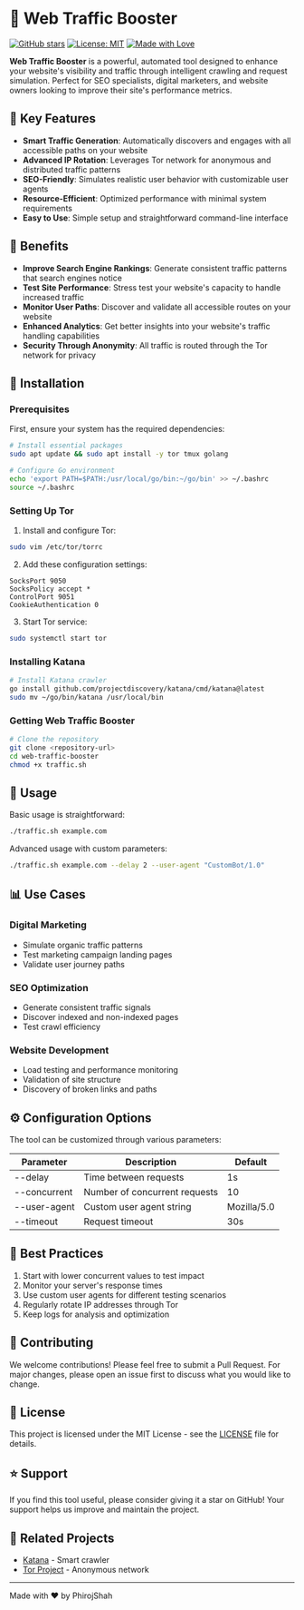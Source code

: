 # 🚀 Web Traffic Booster

[![GitHub stars](https://img.shields.io/github/stars/phirojshah/web-traffic-booster.svg)](https://github.com/phirojshah/web-traffic-booster/stargazers)
[![License: MIT](https://img.shields.io/badge/License-MIT-yellow.svg)](https://opensource.org/licenses/MIT)
[![Made with Love](https://img.shields.io/badge/Made%20with-Love-red.svg)](https://github.com/phirojshah/web-traffic-booster)

**Web Traffic Booster** is a powerful, automated tool designed to enhance your website's visibility and traffic through intelligent crawling and request simulation. Perfect for SEO specialists, digital marketers, and website owners looking to improve their site's performance metrics.

## 🎯 Key Features

- **Smart Traffic Generation**: Automatically discovers and engages with all accessible paths on your website
- **Advanced IP Rotation**: Leverages Tor network for anonymous and distributed traffic patterns
- **SEO-Friendly**: Simulates realistic user behavior with customizable user agents
- **Resource-Efficient**: Optimized performance with minimal system requirements
- **Easy to Use**: Simple setup and straightforward command-line interface

## 🌟 Benefits

- **Improve Search Engine Rankings**: Generate consistent traffic patterns that search engines notice
- **Test Site Performance**: Stress test your website's capacity to handle increased traffic
- **Monitor User Paths**: Discover and validate all accessible routes on your website
- **Enhanced Analytics**: Get better insights into your website's traffic handling capabilities
- **Security Through Anonymity**: All traffic is routed through the Tor network for privacy

## 🔧 Installation

### Prerequisites

First, ensure your system has the required dependencies:

```bash
# Install essential packages
sudo apt update && sudo apt install -y tor tmux golang

# Configure Go environment
echo 'export PATH=$PATH:/usr/local/go/bin:~/go/bin' >> ~/.bashrc
source ~/.bashrc
```

### Setting Up Tor

1. Install and configure Tor:
```bash
sudo vim /etc/tor/torrc
```

2. Add these configuration settings:
```plaintext
SocksPort 9050
SocksPolicy accept *
ControlPort 9051
CookieAuthentication 0
```

3. Start Tor service:
```bash
sudo systemctl start tor
```

### Installing Katana

```bash
# Install Katana crawler
go install github.com/projectdiscovery/katana/cmd/katana@latest
sudo mv ~/go/bin/katana /usr/local/bin
```

### Getting Web Traffic Booster

```bash
# Clone the repository
git clone <repository-url>
cd web-traffic-booster
chmod +x traffic.sh
```

## 🚀 Usage

Basic usage is straightforward:

```bash
./traffic.sh example.com
```

Advanced usage with custom parameters:

```bash
./traffic.sh example.com --delay 2 --user-agent "CustomBot/1.0"
```

## 📊 Use Cases

### Digital Marketing
- Simulate organic traffic patterns
- Test marketing campaign landing pages
- Validate user journey paths

### SEO Optimization
- Generate consistent traffic signals
- Discover indexed and non-indexed pages
- Test crawl efficiency

### Website Development
- Load testing and performance monitoring
- Validation of site structure
- Discovery of broken links and paths

## ⚙️ Configuration Options

The tool can be customized through various parameters:

| Parameter | Description | Default |
|-----------|-------------|---------|
| --delay | Time between requests | 1s |
| --concurrent | Number of concurrent requests | 10 |
| --user-agent | Custom user agent string | Mozilla/5.0 |
| --timeout | Request timeout | 30s |

## 📝 Best Practices

1. Start with lower concurrent values to test impact
2. Monitor your server's response times
3. Use custom user agents for different testing scenarios
4. Regularly rotate IP addresses through Tor
5. Keep logs for analysis and optimization

## 🤝 Contributing

We welcome contributions! Please feel free to submit a Pull Request. For major changes, please open an issue first to discuss what you would like to change.

## 📜 License

This project is licensed under the MIT License - see the [LICENSE](LICENSE) file for details.

## ⭐ Support

If you find this tool useful, please consider giving it a star on GitHub! Your support helps us improve and maintain the project.

## 🔗 Related Projects

- [Katana](https://github.com/projectdiscovery/katana) - Smart crawler
- [Tor Project](https://www.torproject.org/) - Anonymous network

---
Made with ❤️ by PhirojShah
